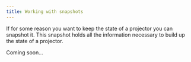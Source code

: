 ```yaml
---
title: Working with snapshots
---
```


If for some reason you want to keep the state of a projector you can snapshot it. This snapshot holds all the information necessary to build up the state of a projector.

Coming soon...

